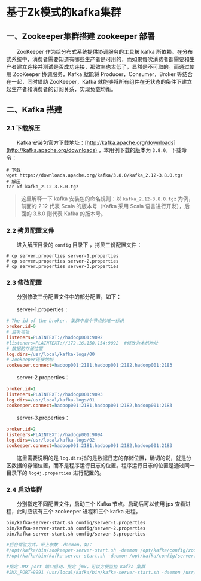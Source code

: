 # 基于Zk模式的kafka集群

## 一、Zookeeper集群搭建 zookeeper 部署

　　ZooKeeper 作为给分布式系统提供协调服务的工具被 kafka  所依赖。在分布式系统中，消费者需要知道有哪些生产者是可用的，而如果每次消费者都需要和生产者建立连接并测试是否成功连接，那效率也太低了，显然是不可取的。而通过使用 ZooKeeper 协调服务，Kafka 就能将 Producer，Consumer，Broker 等结合在一起，同时借助  ZooKeeper，Kafka 就能够将所有组件在无状态的条件下建立起生产者和消费者的订阅关系，实现负载均衡。

## 二、Kafka 搭建

### 2.1 下载解压

　　Kafka 安装包官方下载地址：[http://kafka.apache.org/downloads](http://kafka.apache.org/downloads) ，本用例下载的版本为 `3.8.0`​，下载命令：

```shell
# 下载
wget https://downloads.apache.org/kafka/3.8.0/kafka_2.12-3.8.0.tgz
# 解压
tar xf kafka_2.12-3.8.0.tgz
```

> 这里解释一下 kafka 安装包的命名规则：以 `kafka_2.12-3.8.0.tgz`​ 为例，前面的 2.12 代表 Scala 的版本号（Kafka 采用 Scala 语言进行开发），后面的 3.8.0 则代表 Kafka 的版本号。

### 2.2 拷贝配置文件

　　进入解压目录的 `config`​ 目录下 ，拷贝三份配置文件：

```shell
# cp server.properties server-1.properties
# cp server.properties server-2.properties
# cp server.properties server-3.properties
```

### 2.3 修改配置

　　分别修改三份配置文件中的部分配置，如下：

　　server-1.properties：

```ini
# The id of the broker. 集群中每个节点的唯一标识
broker.id=0
# 监听地址
listeners=PLAINTEXT://hadoop001:9092
#listeners=PLAINTEXT://172.16.150.154:9092  #修改为本机地址
# 数据的存储位置
log.dirs=/usr/local/kafka-logs/00
# Zookeeper连接地址
zookeeper.connect=hadoop001:2181,hadoop001:2182,hadoop001:2183
```

　　server-2.properties：

```ini
broker.id=1
listeners=PLAINTEXT://hadoop001:9093
log.dirs=/usr/local/kafka-logs/01
zookeeper.connect=hadoop001:2181,hadoop001:2182,hadoop001:2183
```

　　server-3.properties：

```ini
broker.id=2
listeners=PLAINTEXT://hadoop001:9094
log.dirs=/usr/local/kafka-logs/02
zookeeper.connect=hadoop001:2181,hadoop001:2182,hadoop001:2183
```

　　这里需要说明的是 `log.dirs`​ 指的是数据日志的存储位置，确切的说，就是分区数据的存储位置，而不是程序运行日志的位置。程序运行日志的位置是通过同一目录下的 `log4j.properties`​ 进行配置的。

### 2.4 启动集群

　　分别指定不同配置文件，启动三个 Kafka 节点。启动后可以使用 jps 查看进程，此时应该有三个 zookeeper 进程和三个 kafka 进程。

```bash
bin/kafka-server-start.sh config/server-1.properties
bin/kafka-server-start.sh config/server-2.properties
bin/kafka-server-start.sh config/server-3.properties

#后台常驻方式，带上参数 -daemon，如：
#/opt/kafka/bin/zookeeper-server-start.sh -daemon /opt/kafka/config/zookeeper.properties
#/opt/kafka/bin/kafka-server-start.sh -daemon /opt/kafka/config/server.properties 

#指定 JMX port 端口启动，指定 jmx，可以方便监控 Kafka 集群
#JMX_PORT=9991 /usr/local/kafka/bin/kafka-server-start.sh -daemon /usr/local/kafka/config/server.properties

```

　　‍

　　‍

